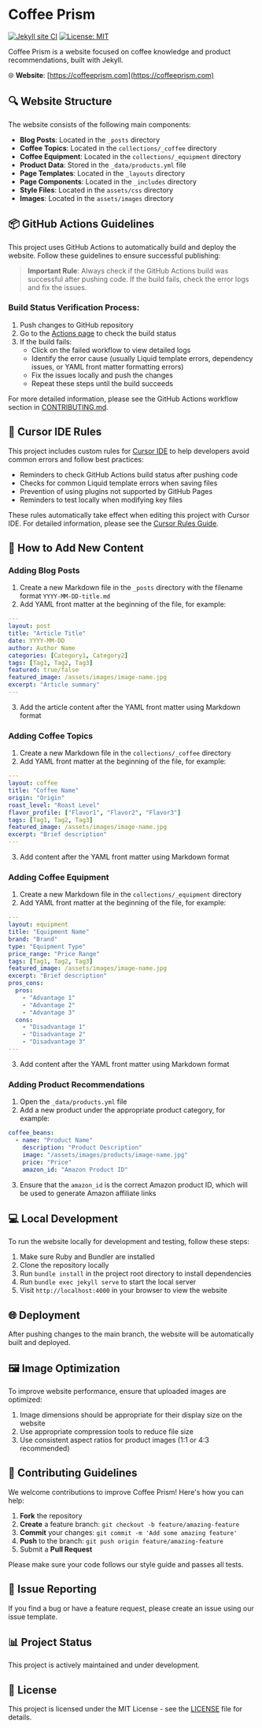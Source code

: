 # Coffee Prism

[![Jekyll site CI](https://github.com/your-username/coffeeprism/workflows/Jekyll%20site%20CI/badge.svg)](https://github.com/your-username/coffeeprism/actions)
[![License: MIT](https://img.shields.io/badge/License-MIT-yellow.svg)](https://opensource.org/licenses/MIT)

Coffee Prism is a website focused on coffee knowledge and product recommendations, built with Jekyll.

🌐 **Website**: [https://coffeeprism.com](https://coffeeprism.com)

## 🔍 Website Structure

The website consists of the following main components:

- **Blog Posts**: Located in the `_posts` directory
- **Coffee Topics**: Located in the `collections/_coffee` directory
- **Coffee Equipment**: Located in the `collections/_equipment` directory
- **Product Data**: Stored in the `_data/products.yml` file
- **Page Templates**: Located in the `_layouts` directory
- **Page Components**: Located in the `_includes` directory
- **Style Files**: Located in the `assets/css` directory
- **Images**: Located in the `assets/images` directory

## 📦 GitHub Actions Guidelines

This project uses GitHub Actions to automatically build and deploy the website. Follow these guidelines to ensure successful publishing:

> **Important Rule**: Always check if the GitHub Actions build was successful after pushing code. If the build fails, check the error logs and fix the issues.

### Build Status Verification Process:

1. Push changes to GitHub repository
2. Go to the [Actions page](https://github.com/CoffeePrism/coffeeprism.github.io/actions) to check the build status
3. If the build fails:
   - Click on the failed workflow to view detailed logs
   - Identify the error cause (usually Liquid template errors, dependency issues, or YAML front matter formatting errors)
   - Fix the issues locally and push the changes
   - Repeat these steps until the build succeeds

For more detailed information, please see the GitHub Actions workflow section in [CONTRIBUTING.md](CONTRIBUTING.md).

## 🔧 Cursor IDE Rules

This project includes custom rules for [Cursor IDE](https://cursor.sh/) to help developers avoid common errors and follow best practices:

- Reminders to check GitHub Actions build status after pushing code
- Checks for common Liquid template errors when saving files
- Prevention of using plugins not supported by GitHub Pages
- Reminders to test locally when modifying key files

These rules automatically take effect when editing this project with Cursor IDE. For detailed information, please see the [Cursor Rules Guide](docs/cursor-rules-guide.md).

## 🚀 How to Add New Content

### Adding Blog Posts

1. Create a new Markdown file in the `_posts` directory with the filename format `YYYY-MM-DD-title.md`
2. Add YAML front matter at the beginning of the file, for example:

```yaml
---
layout: post
title: "Article Title"
date: YYYY-MM-DD
author: Author Name
categories: [Category1, Category2]
tags: [Tag1, Tag2, Tag3]
featured: true/false
featured_image: /assets/images/image-name.jpg
excerpt: "Article summary"
---
```

3. Add the article content after the YAML front matter using Markdown format

### Adding Coffee Topics

1. Create a new Markdown file in the `collections/_coffee` directory
2. Add YAML front matter at the beginning of the file, for example:

```yaml
---
layout: coffee
title: "Coffee Name"
origin: "Origin"
roast_level: "Roast Level"
flavor_profile: ["Flavor1", "Flavor2", "Flavor3"]
tags: [Tag1, Tag2, Tag3]
featured_image: /assets/images/image-name.jpg
excerpt: "Brief description"
---
```

3. Add content after the YAML front matter using Markdown format

### Adding Coffee Equipment

1. Create a new Markdown file in the `collections/_equipment` directory
2. Add YAML front matter at the beginning of the file, for example:

```yaml
---
layout: equipment
title: "Equipment Name"
brand: "Brand"
type: "Equipment Type"
price_range: "Price Range"
tags: [Tag1, Tag2, Tag3]
featured_image: /assets/images/image-name.jpg
excerpt: "Brief description"
pros_cons:
  pros:
    - "Advantage 1"
    - "Advantage 2"
    - "Advantage 3"
  cons:
    - "Disadvantage 1"
    - "Disadvantage 2"
    - "Disadvantage 3"
---
```

3. Add content after the YAML front matter using Markdown format

### Adding Product Recommendations

1. Open the `_data/products.yml` file
2. Add a new product under the appropriate product category, for example:

```yaml
coffee_beans:
  - name: "Product Name"
    description: "Product Description"
    image: "/assets/images/products/image-name.jpg"
    price: "Price"
    amazon_id: "Amazon Product ID"
```

3. Ensure that the `amazon_id` is the correct Amazon product ID, which will be used to generate Amazon affiliate links

## 💻 Local Development

To run the website locally for development and testing, follow these steps:

1. Make sure Ruby and Bundler are installed
2. Clone the repository locally
3. Run `bundle install` in the project root directory to install dependencies
4. Run `bundle exec jekyll serve` to start the local server
5. Visit `http://localhost:4000` in your browser to view the website

## 🌐 Deployment

After pushing changes to the main branch, the website will be automatically built and deployed.

## 🖼️ Image Optimization

To improve website performance, ensure that uploaded images are optimized:

1. Image dimensions should be appropriate for their display size on the website
2. Use appropriate compression tools to reduce file size
3. Use consistent aspect ratios for product images (1:1 or 4:3 recommended)

## 🤝 Contributing Guidelines

We welcome contributions to improve Coffee Prism! Here's how you can help:

1. **Fork** the repository
2. **Create** a feature branch: `git checkout -b feature/amazing-feature`
3. **Commit** your changes: `git commit -m 'Add some amazing feature'`
4. **Push** to the branch: `git push origin feature/amazing-feature`
5. Submit a **Pull Request**

Please make sure your code follows our style guide and passes all tests.

## 📝 Issue Reporting

If you find a bug or have a feature request, please create an issue using our issue template.

## 📊 Project Status

This project is actively maintained and under development.

## 📜 License

This project is licensed under the MIT License - see the [LICENSE](LICENSE) file for details.
